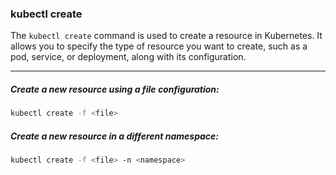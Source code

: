 ### kubectl create
The `kubectl create` command is used to create a resource in Kubernetes. It allows you to specify the type of resource you want to create, such as a pod, service, or deployment, along with its configuration.

---

##### Create a new resource using a file configuration:
```bash
kubectl create -f <file>
```

##### Create a new resource in a different namespace:
```bash
kubectl create -f <file> -n <namespace>
```
